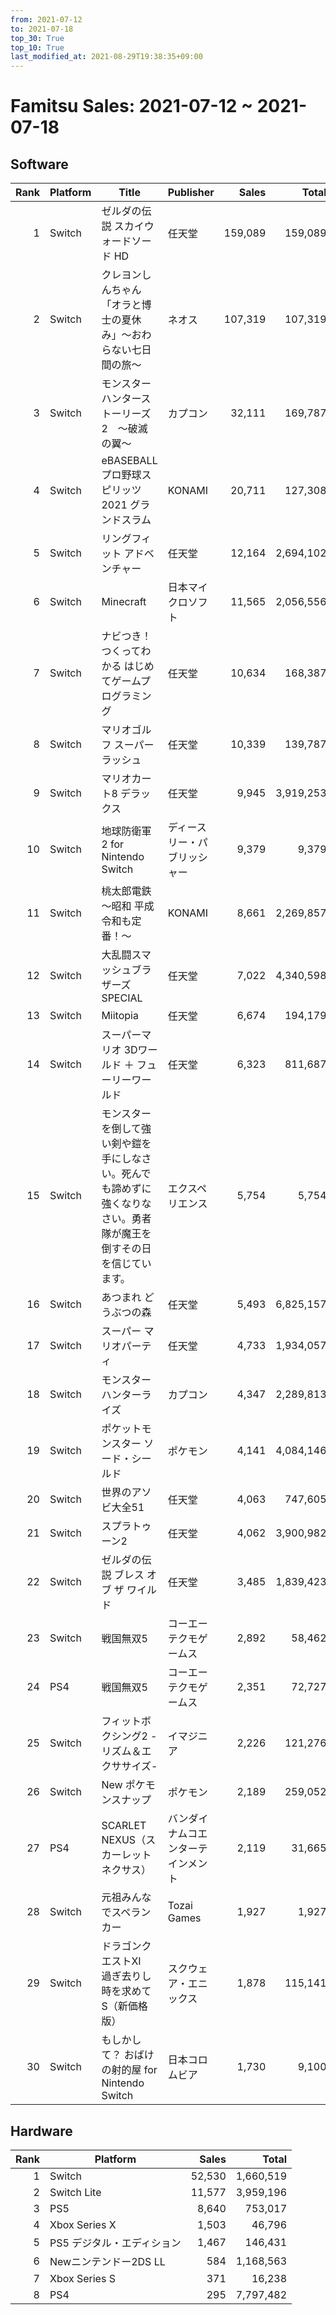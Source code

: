 ```yaml
---
from: 2021-07-12
to: 2021-07-18
top_30: True
top_10: True
last_modified_at: 2021-08-29T19:38:35+09:00
---
```

# Famitsu Sales: 2021-07-12 ~ 2021-07-18
## Software
| Rank | Platform | Title | Publisher | Sales | Total | Rate | New |
| -: | -- | -- | -- | -: | -: | -: | -- |
| 1 | Switch | ゼルダの伝説 スカイウォードソード HD | 任天堂 | 159,089 | 159,089 | 40% | **New** |
| 2 | Switch | クレヨンしんちゃん「オラと博士の夏休み」〜おわらない七日間の旅〜 | ネオス | 107,319 | 107,319 | 20% | **New** |
| 3 | Switch | モンスターハンターストーリーズ2　〜破滅の翼〜 | カプコン | 32,111 | 169,787 | 20% |  |
| 4 | Switch | eBASEBALL プロ野球スピリッツ2021 グランドスラム | KONAMI | 20,711 | 127,308 | 40% |  |
| 5 | Switch | リングフィット アドベンチャー | 任天堂 | 12,164 | 2,694,102 | 20% |  |
| 6 | Switch | Minecraft | 日本マイクロソフト | 11,565 | 2,056,556 | 20% |  |
| 7 | Switch | ナビつき！ つくってわかる はじめてゲームプログラミング | 任天堂 | 10,634 | 168,387 | 20% |  |
| 8 | Switch | マリオゴルフ スーパーラッシュ | 任天堂 | 10,339 | 139,787 | 40% |  |
| 9 | Switch | マリオカート8 デラックス | 任天堂 | 9,945 | 3,919,253 | 20% |  |
| 10 | Switch | 地球防衛軍2 for Nintendo Switch | ディースリー・パブリッシャー | 9,379 | 9,379 | 40% | **New** |
| 11 | Switch | 桃太郎電鉄 〜昭和 平成 令和も定番！〜 | KONAMI | 8,661 | 2,269,857 | 20% |  |
| 12 | Switch | 大乱闘スマッシュブラザーズ SPECIAL | 任天堂 | 7,022 | 4,340,598 | 20% |  |
| 13 | Switch | Miitopia | 任天堂 | 6,674 | 194,179 | 20% |  |
| 14 | Switch | スーパーマリオ 3Dワールド ＋ フューリーワールド | 任天堂 | 6,323 | 811,687 | 20% |  |
| 15 | Switch | モンスターを倒して強い剣や鎧を手にしなさい。死んでも諦めずに強くなりなさい。勇者隊が魔王を倒すその日を信じています。 | エクスペリエンス | 5,754 | 5,754 | 40% | **New** |
| 16 | Switch | あつまれ どうぶつの森 | 任天堂 | 5,493 | 6,825,157 | 20% |  |
| 17 | Switch | スーパー マリオパーティ | 任天堂 | 4,733 | 1,934,057 | 20% |  |
| 18 | Switch | モンスターハンターライズ | カプコン | 4,347 | 2,289,813 | 20% |  |
| 19 | Switch | ポケットモンスター ソード・シールド | ポケモン | 4,141 | 4,084,146 | 20% |  |
| 20 | Switch | 世界のアソビ大全51 | 任天堂 | 4,063 | 747,605 | 20% |  |
| 21 | Switch | スプラトゥーン2 | 任天堂 | 4,062 | 3,900,982 | 20% |  |
| 22 | Switch | ゼルダの伝説 ブレス オブ ザ ワイルド | 任天堂 | 3,485 | 1,839,423 | 20% |  |
| 23 | Switch | 戦国無双5 | コーエーテクモゲームス | 2,892 | 58,462 | 40% |  |
| 24 | PS4 | 戦国無双5 | コーエーテクモゲームス | 2,351 | 72,727 | 40% |  |
| 25 | Switch | フィットボクシング2 -リズム＆エクササイズ- | イマジニア | 2,226 | 121,276 | 20% |  |
| 26 | Switch | New ポケモンスナップ | ポケモン | 2,189 | 259,052 | 40% |  |
| 27 | PS4 | SCARLET NEXUS（スカーレットネクサス） | バンダイナムコエンターテインメント | 2,119 | 31,665 | 20% |  |
| 28 | Switch | 元祖みんなでスペランカー | Tozai Games | 1,927 | 1,927 | 80% | **New** |
| 29 | Switch | ドラゴンクエストXI　過ぎ去りし時を求めて S（新価格版） | スクウェア・エニックス | 1,878 | 115,141 | 20% |  |
| 30 | Switch | もしかして？ おばけの射的屋 for Nintendo Switch | 日本コロムビア | 1,730 | 9,100 | 40% |  |

## Hardware
| Rank | Platform | Sales | Total |
| -: | -- | -: | -: |
| 1 | Switch | 52,530 | 1,660,519 |
| 2 | Switch Lite | 11,577 | 3,959,196 |
| 3 | PS5 | 8,640 | 753,017 |
| 4 | Xbox Series X | 1,503 | 46,796 |
| 5 | PS5 デジタル・エディション | 1,467 | 146,431 |
| 6 | Newニンテンドー2DS LL | 584 | 1,168,563 |
| 7 | Xbox Series S | 371 | 16,238 |
| 8 | PS4 | 295 | 7,797,482 |